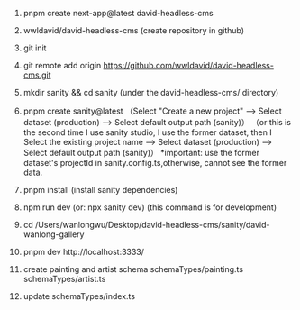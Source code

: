 1. pnpm create next-app@latest david-headless-cms
2. wwldavid/david-headless-cms (create repository in github)
3. git init
4. git remote add origin https://github.com/wwldavid/david-headless-cms.git

5. mkdir sanity && cd sanity (under the david-headless-cms/ directory)
6. pnpm create sanity@latest
   （Select "Create a new project" --> Select dataset (production) --> Select default output path (sanity)）
   （or this is the second time I use sanity studio, I use the former dataset, then I
   Select the existing project name --> Select dataset (production) --> Select default output path (sanity)）
   \*important: use the former dataset's projectId in sanity.config.ts,otherwise, cannot see the former data.
7. pnpm install (install sanity dependencies)
8. npm run dev (or: npx sanity dev) (this command is for development)
9. cd /Users/wanlongwu/Desktop/david-headless-cms/sanity/david-wanlong-gallery
10. pnpm dev
    http://localhost:3333/

11. create painting and artist schema
    schemaTypes/painting.ts
    schemaTypes/artist.ts
12. update schemaTypes/index.ts
